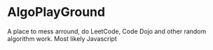 # AlgoPlayGround
A place to mess arround, do LeetCode, Code Dojo and other random algorithm work.  Most likely Javascript
